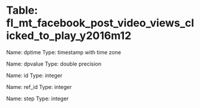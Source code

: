 Table: fl_mt_facebook_post_video_views_clicked_to_play_y2016m12
===============================================================

Name: dptime
Type: timestamp with time zone

Name: dpvalue
Type: double precision

Name: id
Type: integer

Name: ref_id
Type: integer

Name: step
Type: integer

